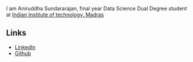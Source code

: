 I am Aniruddha Sundararajan, final year Data Science Dual Degree student at [Indian Institute of technology, Madras](https://www.iitm.ac.in/)


## Links

* [LinkedIn](https://www.linkedin.com/in/aniruddha-sundararajan/)
* [Github](https://github.com/s-aniruddha)
